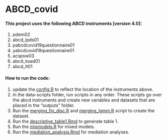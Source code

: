 # ABCD_covid


#### This project uses the following ABCD instruments [version 4.0]:

1. pdem02
2. abcd_lpds01
3. pabcdcovid19questionnaire01
4. yabcdcovid19questionnaire01
5. acspsw03
6. abcd_ksad01
7. abcd_lt01



#### How to run the code:

1. update the [config.R](config.R) to reflect the location of the instruments above.
2. In the data-scripts folder, run scripts in any order. These scripts go over the abcd instruments and create new variables and datasets that are placed in the “outputs” folder.
3. Run the [merging_fin_disc.R](/scripts/merging_fin_disc.R) and [merging_lgmm.R](/scripts/merging_lgmm.R) script to create the dataset.
4. Run the [descriptive_table1.Rmd](/scripts/descriptive_table1.Rmd) to generate table 1.
5. Run the [mixmodels.R](/script/mixmodels.R) for mixed models.
6. Run the [mediation_analysis.Rmd](/script/mediation_analysis.Rmd) for mediation analyses.